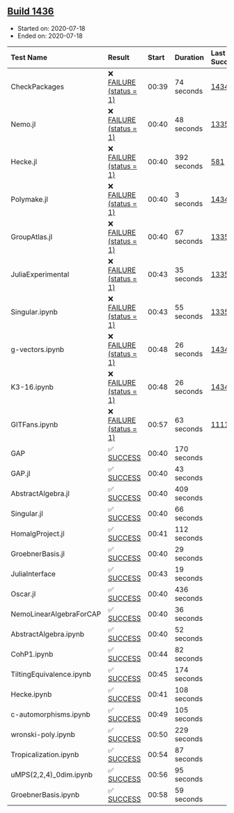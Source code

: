 ## [Build 1436](https://oscarci.mathematik.uni-kl.de/job/oscar-julia-1.4/1436/)

* Started on: 2020-07-18
* Ended on: 2020-07-18

| Test Name    | Result | Start | Duration | Last Success | First Failure |
|:-------------|:-------|:------|:---------|:-------------|:--------------|
| CheckPackages | ❌ [FAILURE (status = 1)](https://oscarci.mathematik.uni-kl.de/job/oscar-julia-1.4/1436/artifact/logs/build-1436/CheckPackages.log) | 00:39 | 74 seconds | [1434](https://oscarci.mathematik.uni-kl.de/job/oscar-julia-1.4/1434/) | [1435](https://oscarci.mathematik.uni-kl.de/job/oscar-julia-1.4/1435/) |
| Nemo.jl | ❌ [FAILURE (status = 1)](https://oscarci.mathematik.uni-kl.de/job/oscar-julia-1.4/1436/artifact/logs/build-1436/Nemo.jl.log) | 00:40 | 48 seconds | [1335](https://oscarci.mathematik.uni-kl.de/job/oscar-julia-1.4/1335/) | [1336](https://oscarci.mathematik.uni-kl.de/job/oscar-julia-1.4/1336/) |
| Hecke.jl | ❌ [FAILURE (status = 1)](https://oscarci.mathematik.uni-kl.de/job/oscar-julia-1.4/1436/artifact/logs/build-1436/Hecke.jl.log) | 00:40 | 392 seconds | [581](https://oscarci.mathematik.uni-kl.de/job/oscar-julia-1.4/581/) | [582](https://oscarci.mathematik.uni-kl.de/job/oscar-julia-1.4/582/) |
| Polymake.jl | ❌ [FAILURE (status = 1)](https://oscarci.mathematik.uni-kl.de/job/oscar-julia-1.4/1436/artifact/logs/build-1436/Polymake.jl.log) | 00:40 | 3 seconds | [1434](https://oscarci.mathematik.uni-kl.de/job/oscar-julia-1.4/1434/) | [1435](https://oscarci.mathematik.uni-kl.de/job/oscar-julia-1.4/1435/) |
| GroupAtlas.jl | ❌ [FAILURE (status = 1)](https://oscarci.mathematik.uni-kl.de/job/oscar-julia-1.4/1436/artifact/logs/build-1436/GroupAtlas.jl.log) | 00:40 | 67 seconds | [1335](https://oscarci.mathematik.uni-kl.de/job/oscar-julia-1.4/1335/) | [1336](https://oscarci.mathematik.uni-kl.de/job/oscar-julia-1.4/1336/) |
| JuliaExperimental | ❌ [FAILURE (status = 1)](https://oscarci.mathematik.uni-kl.de/job/oscar-julia-1.4/1436/artifact/logs/build-1436/JuliaExperimental.log) | 00:43 | 35 seconds | [1335](https://oscarci.mathematik.uni-kl.de/job/oscar-julia-1.4/1335/) | [1336](https://oscarci.mathematik.uni-kl.de/job/oscar-julia-1.4/1336/) |
| Singular.ipynb | ❌ [FAILURE (status = 1)](https://oscarci.mathematik.uni-kl.de/job/oscar-julia-1.4/1436/artifact/logs/build-1436/Singular.ipynb.log) | 00:43 | 55 seconds | [1335](https://oscarci.mathematik.uni-kl.de/job/oscar-julia-1.4/1335/) | [1336](https://oscarci.mathematik.uni-kl.de/job/oscar-julia-1.4/1336/) |
| g-vectors.ipynb | ❌ [FAILURE (status = 1)](https://oscarci.mathematik.uni-kl.de/job/oscar-julia-1.4/1436/artifact/logs/build-1436/g-vectors.ipynb.log) | 00:48 | 26 seconds | [1434](https://oscarci.mathematik.uni-kl.de/job/oscar-julia-1.4/1434/) | [1435](https://oscarci.mathematik.uni-kl.de/job/oscar-julia-1.4/1435/) |
| K3-16.ipynb | ❌ [FAILURE (status = 1)](https://oscarci.mathematik.uni-kl.de/job/oscar-julia-1.4/1436/artifact/logs/build-1436/K3-16.ipynb.log) | 00:48 | 26 seconds | [1434](https://oscarci.mathematik.uni-kl.de/job/oscar-julia-1.4/1434/) | [1435](https://oscarci.mathematik.uni-kl.de/job/oscar-julia-1.4/1435/) |
| GITFans.ipynb | ❌ [FAILURE (status = 1)](https://oscarci.mathematik.uni-kl.de/job/oscar-julia-1.4/1436/artifact/logs/build-1436/GITFans.ipynb.log) | 00:57 | 63 seconds | [1111](https://oscarci.mathematik.uni-kl.de/job/oscar-julia-1.4/1111/) | [1112](https://oscarci.mathematik.uni-kl.de/job/oscar-julia-1.4/1112/) |
| GAP | ✅ [SUCCESS](https://oscarci.mathematik.uni-kl.de/job/oscar-julia-1.4/1436/artifact/logs/build-1436/GAP.log) | 00:40 | 170 seconds |  |  |
| GAP.jl | ✅ [SUCCESS](https://oscarci.mathematik.uni-kl.de/job/oscar-julia-1.4/1436/artifact/logs/build-1436/GAP.jl.log) | 00:40 | 43 seconds |  |  |
| AbstractAlgebra.jl | ✅ [SUCCESS](https://oscarci.mathematik.uni-kl.de/job/oscar-julia-1.4/1436/artifact/logs/build-1436/AbstractAlgebra.jl.log) | 00:40 | 409 seconds |  |  |
| Singular.jl | ✅ [SUCCESS](https://oscarci.mathematik.uni-kl.de/job/oscar-julia-1.4/1436/artifact/logs/build-1436/Singular.jl.log) | 00:40 | 66 seconds |  |  |
| HomalgProject.jl | ✅ [SUCCESS](https://oscarci.mathematik.uni-kl.de/job/oscar-julia-1.4/1436/artifact/logs/build-1436/HomalgProject.jl.log) | 00:41 | 112 seconds |  |  |
| GroebnerBasis.jl | ✅ [SUCCESS](https://oscarci.mathematik.uni-kl.de/job/oscar-julia-1.4/1436/artifact/logs/build-1436/GroebnerBasis.jl.log) | 00:40 | 29 seconds |  |  |
| JuliaInterface | ✅ [SUCCESS](https://oscarci.mathematik.uni-kl.de/job/oscar-julia-1.4/1436/artifact/logs/build-1436/JuliaInterface.log) | 00:43 | 19 seconds |  |  |
| Oscar.jl | ✅ [SUCCESS](https://oscarci.mathematik.uni-kl.de/job/oscar-julia-1.4/1436/artifact/logs/build-1436/Oscar.jl.log) | 00:40 | 436 seconds |  |  |
| NemoLinearAlgebraForCAP | ✅ [SUCCESS](https://oscarci.mathematik.uni-kl.de/job/oscar-julia-1.4/1436/artifact/logs/build-1436/NemoLinearAlgebraForCAP.log) | 00:40 | 36 seconds |  |  |
| AbstractAlgebra.ipynb | ✅ [SUCCESS](https://oscarci.mathematik.uni-kl.de/job/oscar-julia-1.4/1436/artifact/logs/build-1436/AbstractAlgebra.ipynb.log) | 00:40 | 52 seconds |  |  |
| CohP1.ipynb | ✅ [SUCCESS](https://oscarci.mathematik.uni-kl.de/job/oscar-julia-1.4/1436/artifact/logs/build-1436/CohP1.ipynb.log) | 00:44 | 82 seconds |  |  |
| TiltingEquivalence.ipynb | ✅ [SUCCESS](https://oscarci.mathematik.uni-kl.de/job/oscar-julia-1.4/1436/artifact/logs/build-1436/TiltingEquivalence.ipynb.log) | 00:45 | 174 seconds |  |  |
| Hecke.ipynb | ✅ [SUCCESS](https://oscarci.mathematik.uni-kl.de/job/oscar-julia-1.4/1436/artifact/logs/build-1436/Hecke.ipynb.log) | 00:41 | 108 seconds |  |  |
| c-automorphisms.ipynb | ✅ [SUCCESS](https://oscarci.mathematik.uni-kl.de/job/oscar-julia-1.4/1436/artifact/logs/build-1436/c-automorphisms.ipynb.log) | 00:49 | 105 seconds |  |  |
| wronski-poly.ipynb | ✅ [SUCCESS](https://oscarci.mathematik.uni-kl.de/job/oscar-julia-1.4/1436/artifact/logs/build-1436/wronski-poly.ipynb.log) | 00:50 | 229 seconds |  |  |
| Tropicalization.ipynb | ✅ [SUCCESS](https://oscarci.mathematik.uni-kl.de/job/oscar-julia-1.4/1436/artifact/logs/build-1436/Tropicalization.ipynb.log) | 00:54 | 87 seconds |  |  |
| uMPS(2,2,4)_0dim.ipynb | ✅ [SUCCESS](https://oscarci.mathematik.uni-kl.de/job/oscar-julia-1.4/1436/artifact/logs/build-1436/uMPS-2-2-4-_0dim.ipynb.log) | 00:56 | 95 seconds |  |  |
| GroebnerBasis.ipynb | ✅ [SUCCESS](https://oscarci.mathematik.uni-kl.de/job/oscar-julia-1.4/1436/artifact/logs/build-1436/GroebnerBasis.ipynb.log) | 00:58 | 59 seconds |  |  |
